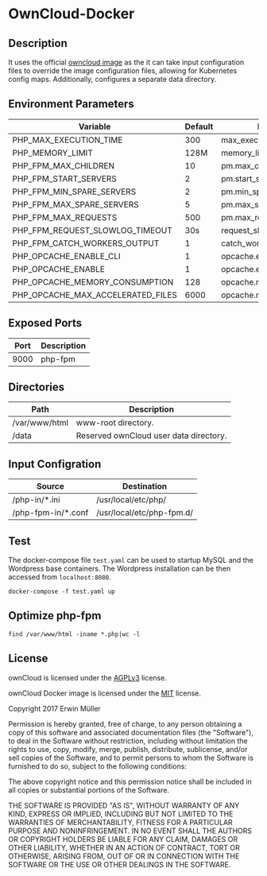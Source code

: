 # OwnCloud-Docker

## Description

It uses the official [owncloud image](https://hub.docker.com/_/owncloud/) as the
it can take input configuration files to override the image configuration
files, allowing for Kubernetes config maps. Additionally, 
configures a separate data directory.

## Environment Parameters

| Variable | Default | Description |
| ------------- | ------------- | ----- |
| PHP_MAX_EXECUTION_TIME  | 300 | max_execution_time |
| PHP_MEMORY_LIMIT | 128M | memory_limit |
| PHP_FPM_MAX_CHILDREN | 10 | pm.max_children |
| PHP_FPM_START_SERVERS | 2 | pm.start_servers |
| PHP_FPM_MIN_SPARE_SERVERS | 2 | pm.min_spare_servers |
| PHP_FPM_MAX_SPARE_SERVERS | 5 | pm.max_spare_servers |
| PHP_FPM_MAX_REQUESTS | 500 | pm.max_requests |
| PHP_FPM_REQUEST_SLOWLOG_TIMEOUT | 30s | request_slowlog_timeout |
| PHP_FPM_CATCH_WORKERS_OUTPUT | 1 | catch_workers_output |
| PHP_OPCACHE_ENABLE_CLI | 1 | opcache.enable_cli |
| PHP_OPCACHE_ENABLE | 1 | opcache.enable |
| PHP_OPCACHE_MEMORY_CONSUMPTION | 128 | opcache.memory_consumption |
| PHP_OPCACHE_MAX_ACCELERATED_FILES | 6000 | opcache.max_accelerated_files |

## Exposed Ports

| Port | Description |
| ------------- | ----- |
| 9000  | php-fpm |

## Directories

| Path | Description |
| ------------- | ----- |
| /var/www/html  | www-root directory. |
| /data | Reserved ownCloud user data directory. |

## Input Configration

| Source | Destination |
| ------------- | ------------- |
| /php-in/*.ini | /usr/local/etc/php/ |
| /php-fpm-in/*.conf | /usr/local/etc/php-fpm.d/ |

## Test

The docker-compose file `test.yaml` can be used to startup MySQL and the
Wordpress base containers. The Wordpress installation can be then accessed
from `localhost:8080`.

```
docker-compose -f test.yaml up
```

## Optimize php-fpm

 ```
find /var/www/html -iname *.php|wc -l
 ```

## License

ownCloud is licensed 
under the [AGPLv3](https://owncloud.org/faq/) license.

ownCloud Docker image is licensed 
under the [MIT](https://opensource.org/licenses/MIT) license.

Copyright 2017 Erwin Müller

Permission is hereby granted, free of charge, to any person obtaining a copy of this software and associated documentation files (the "Software"), to deal in the Software without restriction, including without limitation the rights to use, copy, modify, merge, publish, distribute, sublicense, and/or sell copies of the Software, and to permit persons to whom the Software is furnished to do so, subject to the following conditions:

The above copyright notice and this permission notice shall be included in all copies or substantial portions of the Software.

THE SOFTWARE IS PROVIDED "AS IS", WITHOUT WARRANTY OF ANY KIND, EXPRESS OR IMPLIED, INCLUDING BUT NOT LIMITED TO THE WARRANTIES OF MERCHANTABILITY, FITNESS FOR A PARTICULAR PURPOSE AND NONINFRINGEMENT. IN NO EVENT SHALL THE AUTHORS OR COPYRIGHT HOLDERS BE LIABLE FOR ANY CLAIM, DAMAGES OR OTHER LIABILITY, WHETHER IN AN ACTION OF CONTRACT, TORT OR OTHERWISE, ARISING FROM, OUT OF OR IN CONNECTION WITH THE SOFTWARE OR THE USE OR OTHER DEALINGS IN THE SOFTWARE.
